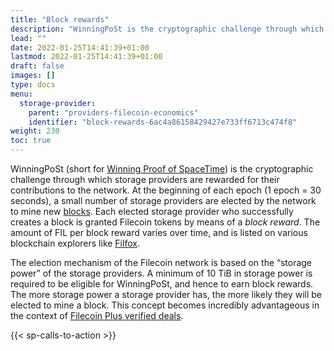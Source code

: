 ```yaml
---
title: "Block rewards"
description: "WinningPoSt is the cryptographic challenge through which storage providers are rewarded for their contributions to the network."
lead: ""
date: 2022-01-25T14:41:39+01:00
lastmod: 2022-01-25T14:41:39+01:00
draft: false
images: []
type: docs
menu:
  storage-provider:
    parent: "providers-filecoin-economics"
    identifier: "block-rewards-6ac4a86158429427e733ff6713c474f8"
weight: 230
toc: true
---
```

WinningPoSt (short for [Winning Proof of SpaceTime](https://spec.filecoin.io/algorithms/pos/post/)) is the cryptographic challenge through which storage providers are rewarded for their contributions to the network. At the beginning of each epoch (1 epoch = 30 seconds), a small number of storage providers are elected by the network to mine new [blocks](https://docs.filecoin.io/reference/general/glossary/#block). Each elected storage provider who successfully creates a block is granted Filecoin tokens by means of a _block reward_. The amount of FIL per block reward varies over time, and is listed on various blockchain explorers like [Filfox](https://filfox.info/en).

The election mechanism of the Filecoin network is based on the “storage power” of the storage providers. A minimum of 10 TiB in storage power is required to be eligible for WinningPoSt, and hence to earn block rewards. The more storage power a storage provider has, the more likely they will be elected to mine a block. This concept becomes incredibly advantageous in the context of [Filecoin Plus verified deals](https://docs.filecoin.io/basics/how-storage-works/filecoin-plus/).

{{< sp-calls-to-action >}}
<!--REVIEWED!-->